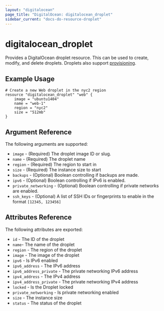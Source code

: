 ```yaml
---
layout: "digitalocean"
page_title: "DigitalOcean: digitalocean_droplet"
sidebar_current: "docs-do-resource-droplet"
---
```


# digitalocean\_droplet

Provides a DigitalOcean droplet resource. This can be used to create,
modify, and delete droplets. Droplets also support
[provisioning](/docs/provisioners/index.html).

## Example Usage

```
# Create a new Web droplet in the nyc2 region
resource "digitalocean_droplet" "web" {
    image = "ubuntu1404"
    name = "web-1"
    region = "nyc2"
    size = "512mb"
}
```

## Argument Reference

The following arguments are supported:

* `image` - (Required) The droplet image ID or slug.
* `name` - (Required) The droplet name
* `region` - (Required) The region to start in
* `size` - (Required) The instance size to start
* `backups` - (Optional) Boolean controlling if backups are made.
* `ipv6` - (Optional) Boolean controlling if IPv6 is enabled.
* `private_networking` - (Optional) Boolean controlling if private networks are enabled.
* `ssh_keys` - (Optional) A list of SSH IDs or fingerprints to enable in
   the format `[12345, 123456]`

## Attributes Reference

The following attributes are exported:

* `id` - The ID of the droplet
* `name`- The name of the droplet
* `region` - The region of the droplet
* `image` - The image of the droplet
* `ipv6` - Is IPv6 enabled
* `ipv6_address` - The IPv6 address
* `ipv6_address_private` - The private networking IPv6 address
* `ipv4_address` - The IPv4 address
* `ipv4_address_private` - The private networking IPv4 address
* `locked` - Is the Droplet locked
* `private_networking` - Is private networking enabled
* `size` - The instance size
* `status` - The status of the droplet

